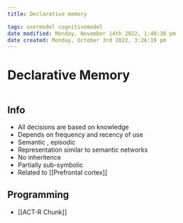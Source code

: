 ```yaml
---
title: Declarative memory

tags: usermodel cognitivemodel 
date modified: Monday, November 14th 2022, 1:40:38 pm
date created: Monday, October 3rd 2022, 3:26:19 pm
---
```


# Declarative Memory
```toc
```

## Info
- All decisions are based on knowledge
- Depends on frequency and recency of use
- Semantic , episodic
- Representation similar to semantic networks
- No inheritence
- Partially sub-symbolic
- Related to [[Prefrontal cortex]]

## Programming
- [[ACT-R Chunk]]
	
